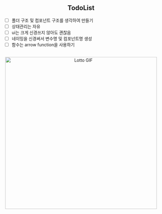 <h2 align="middle">TodoList</h2>
</p>

- [ ] 폴더 구조 및 컴포넌트 구조를 생각하여 만들기
- [ ] 상태관리는 자유
- [ ] ui는 크게 신경쓰지 않아도 괜찮음
- [ ] 네이밍을 신경써서 변수명 및 컴포넌트명 생성
- [ ] 함수는 arrow function을 사용하기
<br/><br/>

<p align="middle">
    <img src="https://github.com/user-attachments/assets/439000ea-357d-4aad-9c5e-e7af7a661930" alt="Lotto GIF" width="500"/>
</p>
